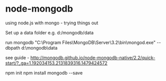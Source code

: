 # node-mongodb
using node.js with mongo - trying things out

Set up a data folder e.g. d:/mongodb/data

run mongodb  "C:\Program Files\MongoDB\Server\3.2\bin\mongod.exe" --dbpath d:\mongodb\data

see guide - http://mongodb.github.io/node-mongodb-native/2.2/quick-start/?_ga=1.192034153.2131839316.1479424572

npm init
npm install mongodb --save